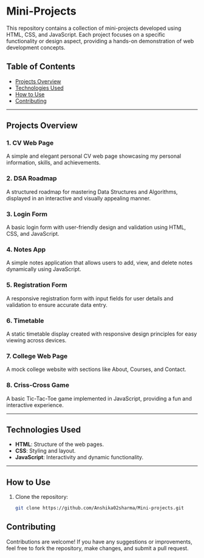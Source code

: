 # Mini-Projects

This repository contains a collection of mini-projects developed using HTML, CSS, and JavaScript. Each project focuses on a specific functionality or design aspect, providing a hands-on demonstration of web development concepts.

## Table of Contents
- [Projects Overview](#projects-overview)
- [Technologies Used](#technologies-used)
- [How to Use](#how-to-use)
- [Contributing](#contributing)
---

## Projects Overview

### 1. CV Web Page
A simple and elegant personal CV web page showcasing my personal information, skills, and achievements.

### 2. DSA Roadmap
A structured roadmap for mastering Data Structures and Algorithms, displayed in an interactive and visually appealing manner.

### 3. Login Form
A basic login form with user-friendly design and validation using HTML, CSS, and JavaScript.

### 4. Notes App
A simple notes application that allows users to add, view, and delete notes dynamically using JavaScript.

### 5. Registration Form
A responsive registration form with input fields for user details and validation to ensure accurate data entry.

### 6. Timetable
A static timetable display created with responsive design principles for easy viewing across devices.

### 7. College Web Page
A mock college website with sections like About, Courses, and Contact.

### 8. Criss-Cross Game
A basic Tic-Tac-Toe game implemented in JavaScript, providing a fun and interactive experience.

---

## Technologies Used
- **HTML**: Structure of the web pages.
- **CSS**: Styling and layout.
- **JavaScript**: Interactivity and dynamic functionality.

---

## How to Use
1. Clone the repository:
   ```bash
   git clone https://github.com/Anshika02sharma/Mini-projects.git
## Contributing
Contributions are welcome! If you have any suggestions or improvements, feel free to fork the repository, make changes, and submit a pull request.


